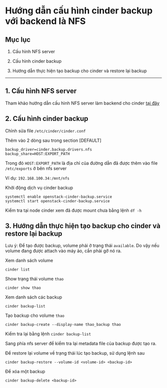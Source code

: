 # Hướng dẫn cấu hình cinder backup với backend là NFS

## Mục lục

1. Cấu hình NFS server

2. Cấu hình cinder backup

3. Hướng dẫn thực hiện tạo backup cho cinder và restore lại backup

--------------------

## 1. Cấu hình NFS server

Tham khảo hướng dẫn cấu hình NFS server làm backend cho cinder [tại đây](https://github.com/Ducnm37/All/blob/master/Openstack/Openstack%20theory/Cinder/Cinder%20multiple%20backends.md)

## 2. Cấu hình cinder backup

Chỉnh sửa file `/etc/cinder/cinder.conf`

Thêm vào 2 dòng sau trong section [DEFAULT]

```
backup_driver=cinder.backup.drivers.nfs
backup_share=HOST:EXPORT_PATH
```

Trong đó `HOST:EXPORT_PATH` là địa chỉ của đường dẫn đã được thêm vào file `/etc/exports` ở bên nfs server

Ví dụ: `192.168.100.34:/mnt/nfs`

Khởi động dịch vụ cinder backup

```
systemctl enable openstack-cinder-backup.service
systemctl start openstack-cinder-backup.service
```

Kiểm tra tại node cinder xem đã được mount chưa bằng lệnh `df -h`

## 3. Hướng dẫn thực hiện tạo backup cho cinder và restore lại backup

Lưu ý: Để tạo được backup, volume phải ở trạng thái `available`. Do vậy nếu volume đang được attach vào máy ảo, cần phải gỡ nó ra.

Xem danh sách volume

`cinder list`

Show trạng thái volume `thao`

`cinder show thao`

Xem danh sách các backup

`cinder backup-list`

Tạo backup cho volume `thao`

`cinder backup-create --display-name thao_backup thao`

Kiểm tra lại bằng lệnh `cinder backup-list`

Sang phía nfs server để kiểm tra lại metadata file của backup được tạo ra.

Để restore lại volume về trạng thái lúc tạo backup, sử dụng lệnh sau

`cinder backup-restore --volume-id <volume-id> <backup-id>`

Để xóa một backup

`cinder backup-delete <backup-id>`
